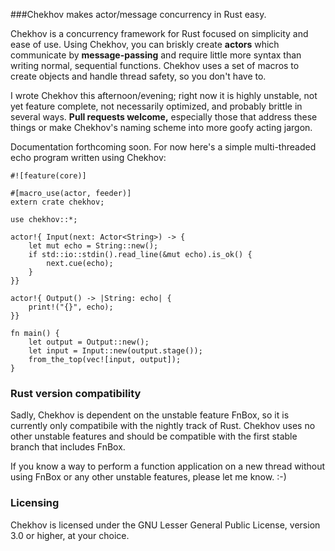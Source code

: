 ###Chekhov makes actor/message concurrency in Rust easy.

Chekhov is a concurrency framework for Rust focused on simplicity and ease of
use. Using Chekhov, you can briskly create __actors__ which communicate by
__message-passing__ and require little more syntax than writing normal,
sequential functions. Chekhov uses a set of macros to create objects and handle
thread safety, so you don't have to.

I wrote Chekhov this afternoon/evening; right now it is highly unstable, not yet
feature complete, not necessarily optimized, and probably brittle in several
ways. __Pull requests welcome,__ especially those that address these things or
make Chekhov's naming scheme into more goofy acting jargon.

Documentation forthcoming soon. For now here's a simple multi-threaded echo
program written using Chekhov:
```
#![feature(core)]

#[macro_use(actor, feeder)]
extern crate chekhov;

use chekhov::*;

actor!{ Input(next: Actor<String>) -> {
    let mut echo = String::new();
    if std::io::stdin().read_line(&mut echo).is_ok() {
        next.cue(echo);
    }
}}

actor!{ Output() -> |String: echo| {
    print!("{}", echo);
}}

fn main() {
    let output = Output::new();
    let input = Input::new(output.stage());
    from_the_top(vec![input, output]);
}
```

### Rust version compatibility

Sadly, Chekhov is dependent on the unstable feature FnBox, so it is currently 
only compatibile with the nightly track of Rust. Chekhov uses no other unstable
features and should be compatible with the first stable branch that includes
FnBox.

If you know a way to perform a function application on a new thread without
using FnBox or any other unstable features, please let me know. :-)

### Licensing

Chekhov is licensed under the GNU Lesser General Public License, version 3.0 or
higher, at your choice.
